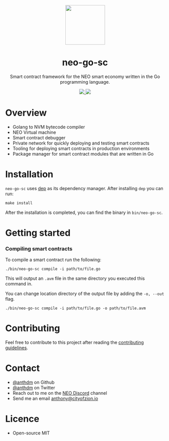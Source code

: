 <p align="center">
<img
    src="http://res.cloudinary.com/vidsy/image/upload/v1503160820/CoZ_Icon_DARKBLUE_200x178px_oq0gxm.png"
    width="125px"
  >
</p>

<h1 align="center">neo-go-sc</h1>

<p align="center">
    Smart contract framework for the NEO smart economy written in the Go programming language.
</p>

<p align="center">
  <a href="https://github.com/CityOfZion/neo-go-sc/releases">
    <img src="https://img.shields.io/github/tag/CityOfZion/neo-go-sc.svg?style=flat">
  </a>
  <a href="https://circleci.com/gh/CityOfZion/neo-go-sc/tree/master">
    <img src="https://circleci.com/gh/CityOfZion/neo-go-sc/tree/master.svg?style=shield">
  </a>
</p>

# Overview
- Golang to NVM bytecode compiler
- NEO Virtual machine
- Smart contract debugger
- Private network for quickly deploying and testing smart contracts
- Tooling for deploying smart contracts in production environments
- Package manager for smart contract modules that are written in Go

# Installation
`neo-go-sc` uses [dep](https://github.com/golang/dep) as its dependency manager. After installing `dep` you can run:
```
make install
```

After the installation is completed, you can find the binary in `bin/neo-go-sc`. 

# Getting started

### Compiling smart contracts
To compile a smart contract run the following:
```
./bin/neo-go-sc compile -i path/to/file.go 
```
This will output an `.avm` file in the same directory you executed this command in. 

You can change location directory of the output file by adding the `-o, --out` flag.
```
./bin/neo-go-sc compile -i path/to/file.go -o path/to/file.avm 
```

# Contributing
Feel free to contribute to this project after reading the
[contributing guidelines](https://github.com/CityOfZion/neo-go-sc/blob/master/CONTRIBUTING.md).

# Contact
- [@anthdm](https://github.com/anthdm) on Github
- [@anthdm](https://twitter.com/anthdm) on Twitter
- Reach out to me on the [NEO Discord](https://discordapp.com/invite/R8v48YA) channel
- Send me an email anthony@cityofzion.io

# Licence
- Open-source MIT
